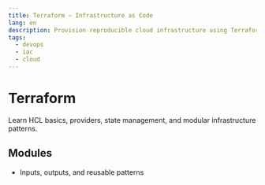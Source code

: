 ```yaml
---
title: Terraform – Infrastructure as Code
lang: en
description: Provision reproducible cloud infrastructure using Terraform, modules, and CI workflows.
tags:
  - devops
  - iac
  - cloud
---
```


# Terraform

Learn HCL basics, providers, state management, and modular infrastructure patterns.

## Modules

- Inputs, outputs, and reusable patterns 